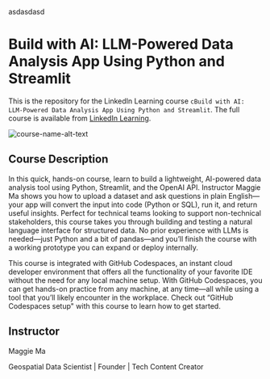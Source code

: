 asdasdasd


# Build with AI: LLM-Powered Data Analysis App Using Python and Streamlit
This is the repository for the LinkedIn Learning course `cBuild with AI: LLM-Powered Data Analysis App Using Python and Streamlit`. The full course is available from [LinkedIn Learning][lil-course-url].

![course-name-alt-text][lil-thumbnail-url] 

## Course Description

<p>In this quick, hands-on course, learn to build a lightweight, AI-powered data analysis tool using Python, Streamlit, and the OpenAI API. Instructor Maggie Ma shows you how to upload a dataset and ask questions in plain English—your app will convert the input into code (Python or SQL), run it, and return useful insights. Perfect for technical teams looking to support non-technical stakeholders, this course takes you through building and testing a natural language interface for structured data. No prior experience with LLMs is needed—just Python and a bit of pandas—and you’ll finish the course with a working prototype you can expand or deploy internally.</p>
<p>This course is integrated with GitHub Codespaces, an instant cloud developer environment that offers all the functionality of your favorite IDE without the need for any local machine setup. With GitHub Codespaces, you can get hands-on practice from any machine, at any time—all while using a tool that you’ll likely encounter in the workplace. Check out “GitHub Codespaces setup" with this course to learn how to get started.</p>

## Instructor

Maggie Ma


Geospatial Data Scientist | Founder | Tech Content Creator


[0]: # (Replace these placeholder URLs with actual course URLs)

[lil-course-url]: https://www.linkedin.com/learning/build-with-ai-llm-powered-data-analysis-app-with-python-and-streamlit
[lil-thumbnail-url]: https://media.licdn.com/dms/image/v2/D4E0DAQHwJoNyLlzdmA/learning-public-crop_675_1200/B4EZk1wd5hHgAY-/0/1757543522591?e=2147483647&v=beta&t=shxtUvktyNL4jb868n9ML8mYwg9g6kOvc4Zm0RctZJI

